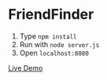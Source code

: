 # FriendFinder

1. Type `npm install`
2. Run with `node server.js`
3. Open `localhost:8080`

[Live Demo](https://fathomless-atoll-73986.herokuapp.com/)
